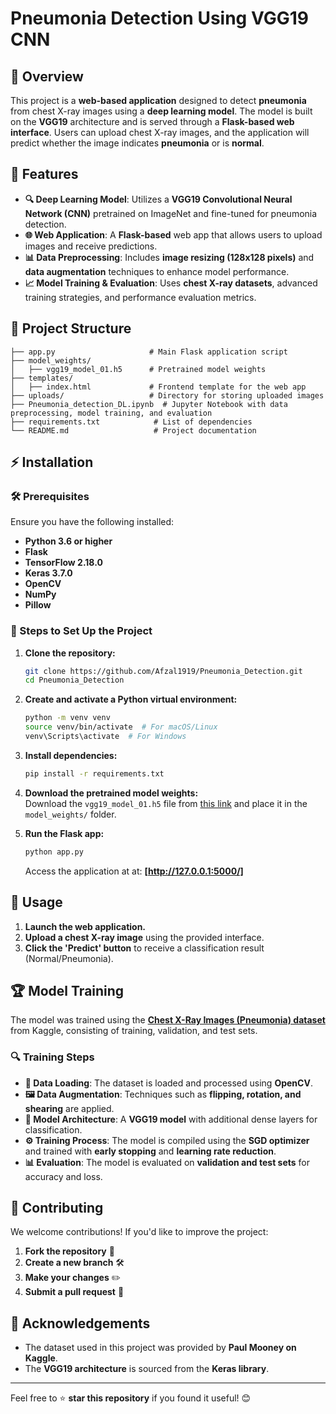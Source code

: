 # Pneumonia Detection Using VGG19 CNN

## 📌 Overview
This project is a **web-based application** designed to detect **pneumonia** from chest X-ray images using a **deep learning model**. The model is built on the **VGG19** architecture and is served through a **Flask-based web interface**. Users can upload chest X-ray images, and the application will predict whether the image indicates **pneumonia** or is **normal**.

## 🚀 Features
- **🔍 Deep Learning Model**: Utilizes a **VGG19 Convolutional Neural Network (CNN)** pretrained on ImageNet and fine-tuned for pneumonia detection.
- **🌐 Web Application**: A **Flask-based** web app that allows users to upload images and receive predictions.
- **📊 Data Preprocessing**: Includes **image resizing (128x128 pixels)** and **data augmentation** techniques to enhance model performance.
- **📈 Model Training & Evaluation**: Uses **chest X-ray datasets**, advanced training strategies, and performance evaluation metrics.

## 📂 Project Structure
```
├── app.py                     # Main Flask application script
├── model_weights/
│   ├── vgg19_model_01.h5      # Pretrained model weights
├── templates/
│   ├── index.html             # Frontend template for the web app
├── uploads/                   # Directory for storing uploaded images
├── Pneumonia_detection_DL.ipynb  # Jupyter Notebook with data preprocessing, model training, and evaluation
├── requirements.txt            # List of dependencies
└── README.md                   # Project documentation
```

## ⚡ Installation
### 🛠 Prerequisites
Ensure you have the following installed:
- **Python 3.6 or higher**
- **Flask**
- **TensorFlow 2.18.0**
- **Keras 3.7.0**
- **OpenCV**
- **NumPy**
- **Pillow**

### 🔧 Steps to Set Up the Project
1. **Clone the repository:**
   ```bash
   git clone https://github.com/Afzal1919/Pneumonia_Detection.git
   cd Pneumonia_Detection
   ```

2. **Create and activate a Python virtual environment:**
   ```bash
   python -m venv venv
   source venv/bin/activate  # For macOS/Linux
   venv\Scripts\activate  # For Windows
   ```

3. **Install dependencies:**
   ```bash
   pip install -r requirements.txt
   ```

4. **Download the pretrained model weights:**  
   Download the `vgg19_model_01.h5` file from [this link](https://drive.google.com/file/d/1Q-7xaN3qMDYEFITqtQIdQwzuUW1erKCA/view?usp=sharing) and place it in the `model_weights/` folder.

5. **Run the Flask app:**
   ```bash
   python app.py
   ```
   Access the application at at: **[http://127.0.0.1:5000/]**

## 🎯 Usage
1. **Launch the web application.**
2. **Upload a chest X-ray image** using the provided interface.
3. **Click the 'Predict' button** to receive a classification result (Normal/Pneumonia).

## 🏆 Model Training
The model was trained using the [**Chest X-Ray Images (Pneumonia) dataset**](https://www.kaggle.com/datasets/paultimothymooney/chest-xray-pneumonia) from Kaggle, consisting of training, validation, and test sets.

### 🔍 Training Steps
- **📂 Data Loading**: The dataset is loaded and processed using **OpenCV**.
- **🖼 Data Augmentation**: Techniques such as **flipping, rotation, and shearing** are applied.
- **🧠 Model Architecture**: A **VGG19 model** with additional dense layers for classification.
- **⚙️ Training Process**: The model is compiled using the **SGD optimizer** and trained with **early stopping** and **learning rate reduction**.
- **📊 Evaluation**: The model is evaluated on **validation and test sets** for accuracy and loss.

## 🤝 Contributing
We welcome contributions! If you'd like to improve the project:
1. **Fork the repository** 📌
2. **Create a new branch** 🛠
3. **Make your changes** ✏️
4. **Submit a pull request** 🚀

## 📜 Acknowledgements
- The dataset used in this project was provided by **Paul Mooney on Kaggle**.
- The **VGG19 architecture** is sourced from the **Keras library**.

---
Feel free to ⭐ **star this repository** if you found it useful! 😊
